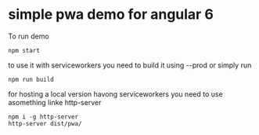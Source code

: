 # simple pwa demo for angular 6

To run demo

    npm start
    
to use it with serviceworkers you need to build it using --prod or simply run 

    npm run build

for hosting a local version havong serviceworkers you need to use asomething linke http-server

    npm i -g http-server
    http-server dist/pwa/
